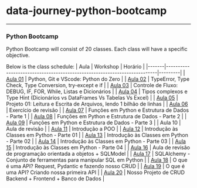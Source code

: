# data-journey-python-bootcamp
---

### Python Bootcamp

Python Bootcamp will consist of 20 classes. Each class will have a specific objective.

Below is the class schedule:
| Aula  | Workshop                                                                 | Horário |
|-------|--------------------------------------------------------------------------|---------|
| [Aula 01](./aula01) | Python, Git e VScode: Python do Zero                                    |
| [Aula 02](./aula02) | TypeError, Type Check, Type Conversion, try-except e if                |
| [Aula 03](./aula03) | Controle de Fluxo: DEBUG, IF, FOR, While, Listas e Dicionários         |
| [Aula 04](./aula04) | Tipos complexos e Type Hint (Dicionários vs DataFrames Vs Tabelas Vs Excel) |
| [Aula 05](./aula05) | Projeto 01: Leitura e Escrita de Arquivos, lendo 1 bilhão de linhas    |
| [Aula 06](./aula06) | Exercício de revisão                                                    |
| [Aula 07](./aula07) | Funções em Python e Estrutura de Dados - Parte 1                       |
| [Aula 08](./aula08) | Funções em Python e Estrutura de Dados - Parte 2                       |
| [Aula 09](./aula09) | Funções em Python e Estrutura de Dados - Parte 3                       |
| Aula 10 | Aula de revisão                                                         |
| [Aula 11](./aula11-15) | Introdução a POO                                                        |
| [Aula 12](./aula11-15) | Introdução às Classes em Python - Parte 01                             |
| [Aula 13](./aula11-15) | Introdução às Classes em Python - Parte 02                             |
| [Aula 14](./aula11-15) | Introdução às Classes em Python - Parte 03                             |
| [Aula 15](./aula11-15) | Introdução às Classes em Python - Parte 04                             |
| [Aula 16](./aula16) | Aula de revisão de programação orientada a objetos + SQLModel          |
| [Aula 17](./aula17) | SQLAlchemy - Conjunto de ferramentas para manipular SQL em Python      |
| [Aula 18](./aula18) | O que é uma API? Request, Pydantic e fazendo nosso CRUD                |
| [Aula 19](./aula19) | O que é uma API? Criando nossa primeira API                            |
| [Aula 20](./aula20) | Nosso Projeto de CRUD Backend + Frontend + Banco de Dados              |